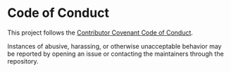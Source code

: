 # Code of Conduct

This project follows the [Contributor Covenant Code of Conduct](https://www.contributor-covenant.org/version/2/1/code_of_conduct/).

Instances of abusive, harassing, or otherwise unacceptable behavior may be reported by opening an issue or contacting the maintainers through the repository.
